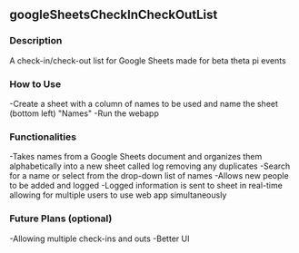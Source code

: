 ## googleSheetsCheckInCheckOutList

### Description

A check-in/check-out list for Google Sheets made for beta theta pi events



### How to Use

-Create a sheet with a column of names to be used and name the sheet (bottom left) "Names"
-Run the webapp



### Functionalities

-Takes names from a Google Sheets document and organizes them alphabetically into a new sheet called log removing any duplicates
-Search for a name or select from the drop-down list of names
-Allows new people to be added and logged
-Logged information is sent to sheet in real-time allowing for multiple users to use web app simultaneously



### Future Plans (optional)

-Allowing multiple check-ins and outs
-Better UI
